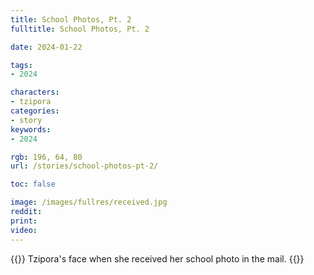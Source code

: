```yaml
---
title: School Photos, Pt. 2
fulltitle: School Photos, Pt. 2

date: 2024-01-22

tags:
- 2024

characters:
- tzipora
categories:
- story
keywords:
- 2024

rgb: 196, 64, 80
url: /stories/school-photos-pt-2/

toc: false

image: /images/fullres/received.jpg
reddit:
print:
video:
---
```

{{<note caption>}}
Tzipora's face when she received her school photo in the mail.
{{</note>}}